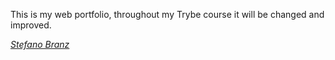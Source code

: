 This is my web portfolio, throughout my Trybe course it will be changed and improved.

*[Stefano Branz](https://stefano020.github.io/)*